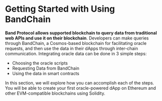 # Getting Started with Using BandChain

**Band Protocol allows supported blockchain to query data from traditional web APIs and use it on their blockchain**. Developers can make queries through BandChain, a Cosmos-based blockchain for facilitating oracle requests, and then use the data in their dApps through inter-chain communication. Integrating oracle data can be done in 3 simple steps:

- Choosing the oracle scripts
- Requesting Data from BandChain
- Using the data in smart contracts

In this section, we will explore how you can accomplish each of the steps. You will be able to create your first oracle-powered dApp on Ethereum and other EVM-compatible blockchains using Solidity.
